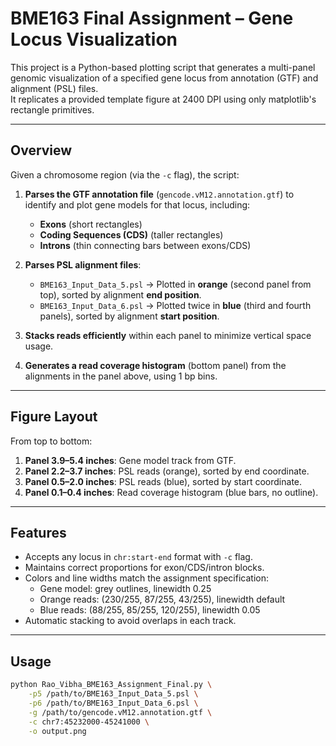 # BME163 Final Assignment – Gene Locus Visualization

This project is a Python-based plotting script that generates a multi-panel genomic visualization of a specified gene locus from annotation (GTF) and alignment (PSL) files.  
It replicates a provided template figure at 2400 DPI using only matplotlib's rectangle primitives.

---

## Overview

Given a chromosome region (via the `-c` flag), the script:

1. **Parses the GTF annotation file** (`gencode.vM12.annotation.gtf`) to identify and plot gene models for that locus, including:
   - **Exons** (short rectangles)
   - **Coding Sequences (CDS)** (taller rectangles)
   - **Introns** (thin connecting bars between exons/CDS)

2. **Parses PSL alignment files**:
   - `BME163_Input_Data_5.psl` → Plotted in **orange** (second panel from top), sorted by alignment **end position**.
   - `BME163_Input_Data_6.psl` → Plotted twice in **blue** (third and fourth panels), sorted by alignment **start position**.

3. **Stacks reads efficiently** within each panel to minimize vertical space usage.

4. **Generates a read coverage histogram** (bottom panel) from the alignments in the panel above, using 1 bp bins.

---

## Figure Layout

From top to bottom:

1. **Panel 3.9–5.4 inches**: Gene model track from GTF.
2. **Panel 2.2–3.7 inches**: PSL reads (orange), sorted by end coordinate.
3. **Panel 0.5–2.0 inches**: PSL reads (blue), sorted by start coordinate.
4. **Panel 0.1–0.4 inches**: Read coverage histogram (blue bars, no outline).

---

## Features

- Accepts any locus in `chr:start-end` format with `-c` flag.
- Maintains correct proportions for exon/CDS/intron blocks.
- Colors and line widths match the assignment specification:
  - Gene model: grey outlines, linewidth 0.25
  - Orange reads: (230/255, 87/255, 43/255), linewidth default
  - Blue reads: (88/255, 85/255, 120/255), linewidth 0.05
- Automatic stacking to avoid overlaps in each track.

---

## Usage

```bash
python Rao_Vibha_BME163_Assignment_Final.py \
    -p5 /path/to/BME163_Input_Data_5.psl \
    -p6 /path/to/BME163_Input_Data_6.psl \
    -g /path/to/gencode.vM12.annotation.gtf \
    -c chr7:45232000-45241000 \
    -o output.png
